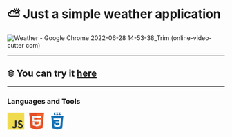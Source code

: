 # :partly_sunny: Just a simple weather application

![Weather - Google Chrome 2022-06-28 14-53-38_Trim (online-video-cutter com)](https://user-images.githubusercontent.com/73027259/176173359-5a2b4cc7-1ef7-4ba9-ab7a-be4133a97b2e.gif)

***

## 🌐 You can try it <a href="https://weather-lk4ruw694-ilyaozhereliev.vercel.app" target="_blank"/>here</a>

***

### Languages and Tools
<div>
    <img src="https://github.com/devicons/devicon/blob/master/icons/javascript/javascript-original.svg" title="JavaScript" alt="JavaScript" width="40" height="40"/>&nbsp;
  <img src="https://github.com/devicons/devicon/blob/master/icons/html5/html5-original.svg" title="HTML5" alt="HTML" width="40" height="40"/>&nbsp;
  <img src="https://github.com/devicons/devicon/blob/master/icons/css3/css3-plain-wordmark.svg"  title="CSS3" alt="CSS" width="40" height="40"/>&nbsp;
</div>
